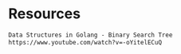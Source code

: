 # Resources

```html
Data Structures in Golang - Binary Search Tree
https://www.youtube.com/watch?v=-oYitelECuQ
```
